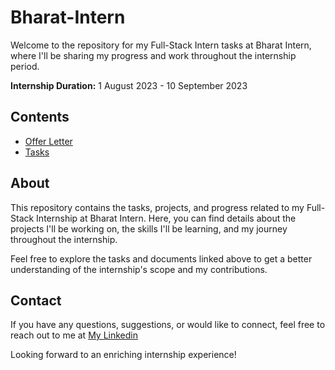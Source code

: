# Bharat-Intern

Welcome to the repository for my Full-Stack Intern tasks at Bharat Intern, where I'll be sharing my progress and work throughout the internship period.

**Internship Duration:** 1 August 2023 - 10 September 2023

## Contents

- [Offer Letter](https://github.com/IIKirito-kunII/Bharat-Intern/blob/9e7402ce99d2c98b9902871e1de0e01da7b88b61/Bharat%20Intern.pdf)
- [Tasks](https://github.com/IIKirito-kunII/Bharat-Intern/blob/87a9ed20952f005e1e357b2769fd4aa4c3099a8d/Bharat%20Intern%20Full%20Stack%20Web%20Development-compressed.pdf)

## About

This repository contains the tasks, projects, and progress related to my Full-Stack Internship at Bharat Intern. Here, you can find details about the projects I'll be working on, the skills I'll be learning, and my journey throughout the internship.

Feel free to explore the tasks and documents linked above to get a better understanding of the internship's scope and my contributions.

## Contact

If you have any questions, suggestions, or would like to connect, feel free to reach out to me at [ My Linkedin ](https://www.linkedin.com/in/lavish-kumar-varshney-32b141222/)

Looking forward to an enriching internship experience!
